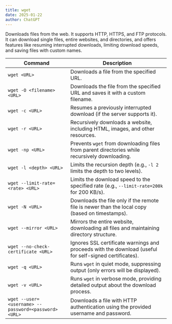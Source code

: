 ```yaml
---
title: wget
date: 2025-01-22
author: ChatGPT
---
```


Downloads files from the web. It supports HTTP, HTTPS, and FTP protocols. It can download single files, entire websites, and directories, and offers features like resuming interrupted downloads, limiting download speeds, and saving files with custom names.

| Command                                      | Description                                                                                           |
|----------------------------------------------|-------------------------------------------------------------------------------------------------------|
| `wget <URL>`                                 | Downloads a file from the specified URL.                                                              |
| `wget -O <filename> <URL>`                   | Downloads the file from the specified URL and saves it with a custom filename.                        |
| `wget -c <URL>`                              | Resumes a previously interrupted download (if the server supports it).                                |
| `wget -r <URL>`                              | Recursively downloads a website, including HTML, images, and other resources.                         |
| `wget -np <URL>`                             | Prevents `wget` from downloading files from parent directories while recursively downloading.         |
| `wget -l <depth> <URL>`                      | Limits the recursion depth (e.g., `-l 2` limits the depth to two levels).                             |
| `wget --limit-rate=<rate> <URL>`             | Limits the download speed to the specified rate (e.g., `--limit-rate=200k` for 200 KB/s).             |
| `wget -N <URL>`                              | Downloads the file only if the remote file is newer than the local copy (based on timestamps).         |
| `wget --mirror <URL>`                        | Mirrors the entire website, downloading all files and maintaining directory structure.               |
| `wget --no-check-certificate <URL>`          | Ignores SSL certificate warnings and proceeds with the download (useful for self-signed certificates).|
| `wget -q <URL>`                              | Runs `wget` in quiet mode, suppressing output (only errors will be displayed).                        |
| `wget -v <URL>`                              | Runs `wget` in verbose mode, providing detailed output about the download process.                    |
| `wget --user=<username> --password=<password> <URL>` | Downloads a file with HTTP authentication using the provided username and password.                   |
